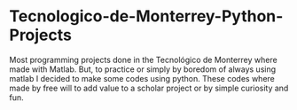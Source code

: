 # Tecnologico-de-Monterrey-Python-Projects
Most programming projects done in the Tecnológico de Monterrey where made with Matlab. But, to practice or simply by boredom of always using matlab I decided to make some codes using python. These codes where made by free will to add value to a scholar project or by simple curiosity and fun.
